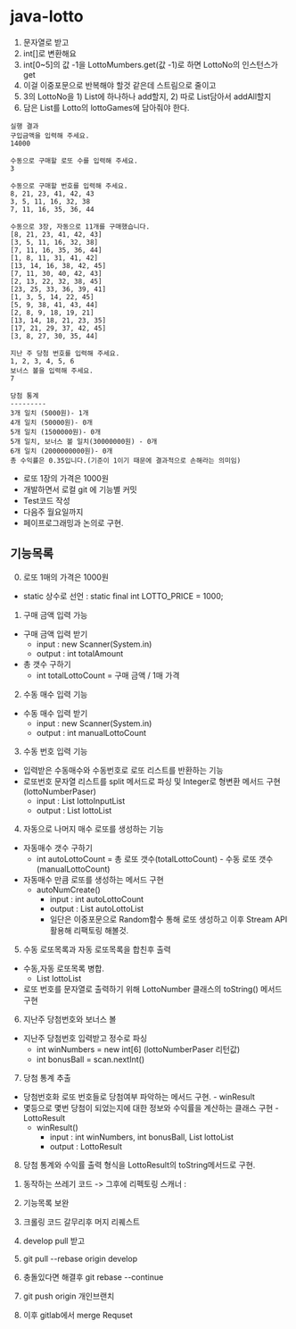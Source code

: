 # java-lotto

1. 문자열로 받고
2. int[]로 변환해요
3. int[0~5]의 값 -1을 LottoMumbers.get(값 -1)로 하면 LottoNo의 인스턴스가 get
4. 이걸 이중포문으로 반복해야 할것 같은데 스트림으로 줄이고
5. 3의 LottoNo을 1) List에 하나하나 add할지, 2) 따로 List담아서 addAll할지
6. 담은 List를 Lotto의 lottoGames에 담아줘야 한다. 

```
실행 결과
구입금액을 입력해 주세요.
14000

수동으로 구매할 로또 수를 입력해 주세요.
3

수동으로 구매할 번호를 입력해 주세요.
8, 21, 23, 41, 42, 43
3, 5, 11, 16, 32, 38
7, 11, 16, 35, 36, 44

수동으로 3장, 자동으로 11개를 구매했습니다.
[8, 21, 23, 41, 42, 43]
[3, 5, 11, 16, 32, 38]
[7, 11, 16, 35, 36, 44]
[1, 8, 11, 31, 41, 42]
[13, 14, 16, 38, 42, 45]
[7, 11, 30, 40, 42, 43]
[2, 13, 22, 32, 38, 45]
[23, 25, 33, 36, 39, 41]
[1, 3, 5, 14, 22, 45]
[5, 9, 38, 41, 43, 44]
[2, 8, 9, 18, 19, 21]
[13, 14, 18, 21, 23, 35]
[17, 21, 29, 37, 42, 45]
[3, 8, 27, 30, 35, 44]

지난 주 당첨 번호를 입력해 주세요.
1, 2, 3, 4, 5, 6
보너스 볼을 입력해 주세요.
7

당첨 통계
---------
3개 일치 (5000원)- 1개
4개 일치 (50000원)- 0개
5개 일치 (1500000원)- 0개
5개 일치, 보너스 볼 일치(30000000원) - 0개
6개 일치 (2000000000원)- 0개
총 수익률은 0.35입니다.(기준이 1이기 때문에 결과적으로 손해라는 의미임)
```

- 로또 1장의 가격은 1000원
- 개발하면서 로컬 git 에 기능별 커밋
- Test코드 작성
- 다음주 월요일까지
- 페이프로그래밍과 논의로 구현.

## 기능목록
0) 로또 1매의 가격은 1000원
  * static 상수로 선언 : static final int LOTTO_PRICE = 1000;

1) 구매 금액 입력 가능
  * 구매 금액 입력 받기
      * input : new Scanner(System.in)
      * output : int totalAmount
  * 총 갯수 구하기
      * int totalLottoCount = 구매 금액 / 1매 가격
    
2) 수동 매수 입력 기능
  * 수동 매수 입력 받기
    * input : new Scanner(System.in)
    * output : int manualLottoCount
    
3) 수동 번호 입력 기능
  * 입력받은 수동매수와 수동번호로 로또 리스트를 반환하는 기능
  * 로또번호 문자열 리스트를 split 메서드로 파싱 및 Integer로 형변환 메서드 구현(lottoNumberPaser)
    * input : List<String> lottoInputList
    * output : List<LottoNumber> lottoList
    
4) 자동으로 나머지 매수 로또를 생성하는 기능
  * 자동매수 갯수 구하기
    * int autoLottoCount = 총 로또 갯수(totalLottoCount) - 수동 로또 갯수(manualLottoCount)
  * 자동매수 만큼 로또를 생성하는 메서드 구현
    * autoNumCreate()
      * input : int autoLottoCount
      * output : List<LottoNumber> autoLottoList
      * 일단은 이중포문으로 Random함수 통해 로또 생성하고 이후 Stream API활용해 리팩토링 해볼것.
    
5) 수동 로또목록과 자동 로또목록을 합친후 출력
  * 수동,자동 로또목록 병합.
    * List<LottoNumber> lottoList
  * 로또 번호를 문자열로 출력하기 위해 LottoNumber 클래스의 toString() 메서드 구현
  
6) 지난주 당첨번호와 보너스 볼
  * 지난주 당첨번호 입력받고 정수로 파싱 
    * int winNumbers = new int[6] (lottoNumberPaser 리턴값)
    * int bonusBall = scan.nextInt()
    
7) 당첨 통계 추출
  * 당첨번호화 로또 번호들로 당첨여부 파악하는 메서드 구현. - winResult
  * 몇등으로 몇번 당첨이 되었는지에 대한 정보와 수익률을 계산하는 클래스 구현 - LottoResult   
    * winResult()
      * input : int winNumbers, int bonusBall, List<LottoNumber> lottoList 
      * output : LottoResult

8) 당첨 통계와 수익률 출력 형식을 LottoResult의 toString메서드로 구현.     


1. 동작하는 쓰레기 코드 -> 그후에 리펙토링
스캐너 : 
2. 기능목록 보완 
3. 크롤링 코드 갈무리후 머지 리퀘스트

1. develop pull 받고
2. git pull --rebase origin develop
3. 충돌있다면 해결후 git rebase --continue
4. git push origin 개인브랜치
5. 이후 gitlab에서 merge Requset